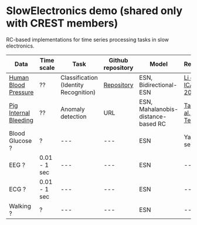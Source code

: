 # SlowElectronics demo (shared only with CREST members)

RC-based implementations for time series processing tasks in slow electronics.

| Data | Time scale | Task | Github repository | Model | Reference | 
| ------------- | ------------- | ------------- | ------------ | ----------- | ----------- |
| [Human Blood Pressure](https://www.nature.com/articles/s41597-022-01202-y) | ?? | Classification (Identity Recognition) | [Repository](https://github.com/Ziqiang-IRCN/ESN-Continuous-blood-pressure-data.git) | ESN, Bidirectional-ESN | [Li et al., ICANN, 2023](https://link.springer.com/chapter/10.1007/978-3-031-44216-2_2) | 
| [Pig Internal Bleeding](https://wu.renjie.im/research/anomaly-benchmarks-are-flawed/)  | ?? | Anomaly detection | URL | ESN, Mahalanobis-distance-based RC | [Tamura et al., TechRxiv](https://www.techrxiv.org/articles/preprint/Mahalanobis_Distance_of_Reservoir_States_for_Online_Time-Series_Anomaly_Detection/22678774) | 
| Blood Glucose ? | ? | --- | --- | ESN | Yajima-sensei? |
| EEG ? | 0.01 - 1 sec | --- | --- | ESN | --- |
| ECG ? | 0.01 - 1 sec | --- | --- | ESN | --- |
| Walking ? | ? | --- | --- | ESN | --- |
